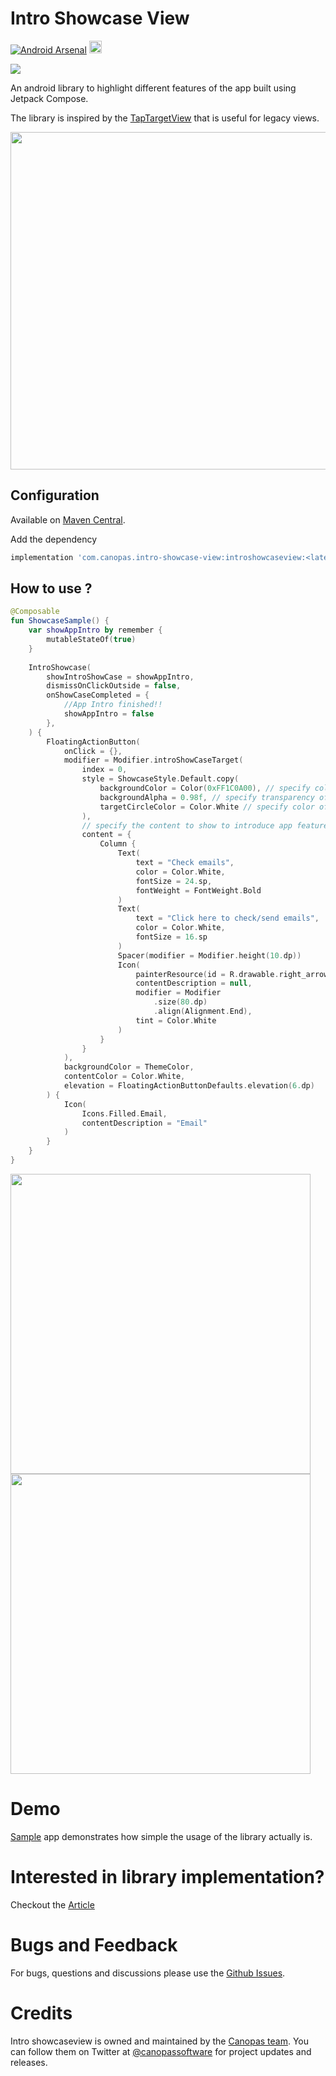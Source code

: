 # Intro Showcase View
[![Android Arsenal]( https://img.shields.io/badge/Android%20Arsenal-Intro--showcase--view-green.svg?style=flat )]( https://android-arsenal.com/details/1/8387 )
<img alt="Badge" height="20px" src="https://androidweekly.net/issues/issue-506/badge">


<img src="assets/4-%20intro%20showcase.jpg" />


An android library to highlight different features of the app built using Jetpack Compose.

The library is inspired by the [TapTargetView](https://github.com/KeepSafe/TapTargetView) that is useful for legacy views.


<img src="assets/main_intro.gif" height="540" />

## Configuration

Available on [Maven Central](https://search.maven.org/artifact/com.canopas.intro-showcase-view/introshowcaseview).

Add the dependency
```gradle
implementation 'com.canopas.intro-showcase-view:introshowcaseview:<latest-version>'
```

## How to use ?
```kotlin
@Composable
fun ShowcaseSample() {
    var showAppIntro by remember {
        mutableStateOf(true)
    }
    
    IntroShowcase(
        showIntroShowCase = showAppIntro,
        dismissOnClickOutside = false,
        onShowCaseCompleted = {
            //App Intro finished!!
            showAppIntro = false
        },
    ) {
        FloatingActionButton(
            onClick = {},
            modifier = Modifier.introShowCaseTarget(
                index = 0,
                style = ShowcaseStyle.Default.copy(
                    backgroundColor = Color(0xFF1C0A00), // specify color of background
                    backgroundAlpha = 0.98f, // specify transparency of background
                    targetCircleColor = Color.White // specify color of target circle
                ),
                // specify the content to show to introduce app feature
                content = {
                    Column {
                        Text(
                            text = "Check emails",
                            color = Color.White,
                            fontSize = 24.sp,
                            fontWeight = FontWeight.Bold
                        )
                        Text(
                            text = "Click here to check/send emails",
                            color = Color.White,
                            fontSize = 16.sp
                        )
                        Spacer(modifier = Modifier.height(10.dp))
                        Icon(
                            painterResource(id = R.drawable.right_arrow),
                            contentDescription = null,
                            modifier = Modifier
                                .size(80.dp)
                                .align(Alignment.End),
                            tint = Color.White
                        )
                    }
                }
            ),
            backgroundColor = ThemeColor,
            contentColor = Color.White,
            elevation = FloatingActionButtonDefaults.elevation(6.dp)
        ) {
            Icon(
                Icons.Filled.Email,
                contentDescription = "Email"
            )
        }
    }
}
```
<img src="assets/intro2.gif" height="480" /> <img src="assets/intro3.gif" height="480" />

# Demo
[Sample](https://github.com/canopas/compose-intro-showcase/tree/master/app) app demonstrates how simple the usage of the library actually is.

# Interested in library implementation?
Checkout the [Article](https://blog.canopas.com/intro-showcase-view-in-jetpack-compose-ac044cd3bf28)

# Bugs and Feedback
For bugs, questions and discussions please use the [Github Issues](https://github.com/canopas/compose-intro-showcase/issues).

# Credits

Intro showcaseview is owned and maintained by the [Canopas team](https://canopas.com/). You can follow them on Twitter at [@canopassoftware](https://twitter.com/canopassoftware) for project updates and releases.
